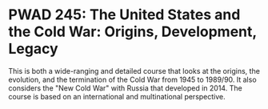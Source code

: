 # PWAD 245: The United States and the Cold War: Origins, Development, Legacy

This is both a wide-ranging and detailed course that looks at the origins, the evolution, and the termination of the Cold War from 1945 to 1989/90. It also considers the "New Cold War" with Russia that developed in 2014. The course is based on an international and multinational perspective.